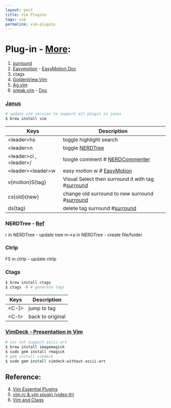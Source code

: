 ```yaml
---
layout: post
title: Vim Plugins
tags: vim
permalink: vim-plugins
---
```


# Plug-in - [More](http://vimawesome.com):
1. [surround](https://github.com/tpope/vim-surround)
2. [Easymotion](https://github.com/Lokaltog/vim-easymotion) - [EasyMotion Doc](https://github.com/Lokaltog/vim-easymotion/blob/master/doc/easymotion.txt#L88)
3. ctags
4. [GoldenView.Vim](https://github.com/zhaocai/GoldenView.Vim)
5. [Ag.vim](https://github.com/rking/ag.vim)
6. [sneak.vim](https://github.com/justinmk/vim-sneak) - [Doc](https://github.com/justinmk/vim-sneak/blob/master/doc/sneak.txt)

### [Janus](https://github.com/carlhuda/janus)

```sh
# update vim version to support all plugin in janus
$ brew install vim
```

|Keys|Description|
|-------|-----------|
|\<leader\>hs | toggle highlight search  |
|\<leader\>n | toggle [NERDTree](https://github.com/scrooloose/nerdtree)  |
|\<leader\>ci , \<leader>/ | toogle comment # [NERDCommenter](http://github.com/ddollar/nerdcommenter)  |
|\<leader\>\<leader\>w | easy motion w # [EasyMotion](https://github.com/Lokaltog/vim-easymotion)  |
|v{motion}S{tag} | Visual Select then surround it with tag #[surround](https://github.com/tpope/vim-surroun)|
|cs{old}{new} | change old surround to new surround #[surround](https://github.com/tpope/vim-surroun)|
|ds{tag} | delete tag surround #[surround](https://github.com/tpope/vim-surroun)|

### NERDTree - [Ref](http://gistpages.com/2013/08/17/vim_create_a_file_or_folder_in_nerdtree)
r in NERDTree - update tree
m->a in NERDTree - create file/folder

### Ctrlp
F5 in ctrlp - update ctrlp

### Ctags

```sh
$ brew install ctags
$ ctags -R # generate tags
```

|Keys|Description|
|-------|-----------|
|\<C-\]\> | jump to tag  |
|\<C-t\> | back to original  |

### [VimDeck - Presentation in Vim](https://github.com/tybenz/vimdeck)

```sh
# osx not support ascii-art
$ brew install imagemagick
$ sudo gem install rmagick
# gem install vimdeck
$ sudo gem install vimdeck-without-ascii-art
```

## Reference:
4. [Vim Essential Plugins](http://code.tutsplus.com/series/vim-essential-plugins--net-19224)
9. [vim.rc & vim plugin (video th)](https://www.youtube.com/watch?v=k_KSeQgtrb4)
8. [Vim and Ctags](http://andrew.stwrt.ca/posts/vim-ctags)
